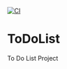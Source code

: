 [![CI](https://github.com/nasrwihtw/ToDoList/actions/workflows/tests.yml/badge.svg)](https://github.com/nasrwihtw/ToDoList/actions/workflows/tests.yml)

# ToDoList
To Do List Project 
